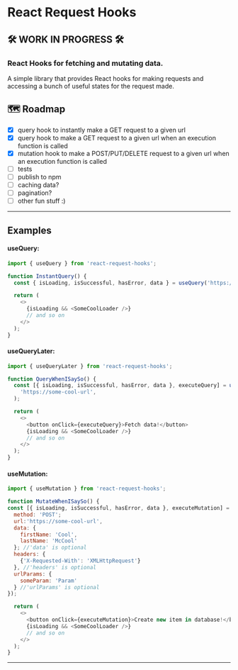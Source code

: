 # React Request Hooks

## 🛠 WORK IN PROGRESS 🛠

### React Hooks for fetching and mutating data.

A simple library that provides React hooks for making requests and accessing a bunch of useful states for the request made.

## 🗺 Roadmap

- [x] query hook to instantly make a GET request to a given url
- [x] query hook to make a GET request to a given url when an execution function is called
- [x] mutation hook to make a POST/PUT/DELETE request to a given url when an execution function is called
- [ ] tests
- [ ] publish to npm
- [ ] caching data?
- [ ] pagination?
- [ ] other fun stuff :)

---

## Examples

#### useQuery:

```javascript
import { useQuery } from 'react-request-hooks';

function InstantQuery() {
  const { isLoading, isSuccessful, hasError, data } = useQuery('https://some-cool-url');

  return (
    <>
      {isLoading && <SomeCoolLoader />}
      // and so on
    </>
  );
}
```

#### useQueryLater:

```javascript
import { useQueryLater } from 'react-request-hooks';

function QueryWhenISaySo() {
  const [{ isLoading, isSuccessful, hasError, data }, executeQuery] = useQueryLater(
    'https://some-cool-url',
  );

  return (
    <>
      <button onClick={executeQuery}>Fetch data!</button>
      {isLoading && <SomeCoolLoader />}
      // and so on
    </>
  );
}
```

#### useMutation:

```javascript
import { useMutation } from 'react-request-hooks';

function MutateWhenISaySo() {
const [{ isLoading, isSuccessful, hasError, data }, executeMutation] = useMutation({
  method: 'POST';
  url:'https://some-cool-url',
  data: {
    firstName: 'Cool',
    lastName: 'McCool'
  }; //'data' is optional
  headers: {
    {'X-Requested-With': 'XMLHttpRequest'}
  }, //'headers' is optional
  urlParams: {
    someParam: 'Param'
  } //'urlParams' is optional
});

  return (
    <>
      <button onClick={executeMutation}>Create new item in database!</button>
      {isLoading && <SomeCoolLoader />}
      // and so on
    </>
  );
}
```

---
